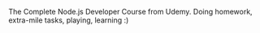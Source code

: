 The Complete Node.js Developer Course from Udemy. Doing homework, extra-mile tasks, playing, learning :)